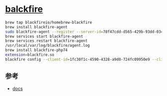 # [balckfire](https://blackfire.io)

```sh
brew tap blackfireio/homebrew-blackfire
brew install blackfire-agent
sudo blackfire-agent --register --server-id=78f47cdd-d565-429b-93dd-03456936c410 --server-token=2adb1d6f8cfd80355ddd8cff2f9e2b0dfbffb38bfd05f8902e33090dc84493a3
brew services start blackfire-agent
brew services restart blackfire-agent
/usr/local/var/log/blackfire/agent.log
brew install blackfire-php74
extension=blackfire.so
blackfire config --client-id=1fc30f1c-4590-4328-a9d0-724fc09950e9 --client-token=65f2bedd1d4c68e6693eed6b8c2861c59452119291bf7493250c3d06f7f3340d
```

## 参考

* [docs](https://blackfire.io/docs/introduction)
